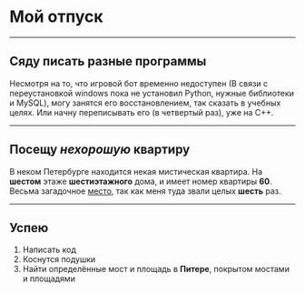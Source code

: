 # Мой отпуск

---
## Сяду писать **разные программы**

Несмотря на то, что игровой бот временно недоступен (В связи с переустановкой windows пока не установил Python, нужные библиотеки и MySQL), могу занятся его восстановлением, так сказать в учебных целях. Или начну переписывать его (в четвертый раз), уже на C++.

---
## Посещу **_нехорошую_ квартиру**

В неком Петербурге находится некая мистическая квартира. На **шестом** этаже **шестиэтажного** дома, и имеет номер квартиры **60**. Весьма загадочное [место](https://yandex.ru/maps/-/CCUJZIcN1A), так как меня туда звали целых **шесть** раз. 

---
## Успею 
1. Написать код
2. Коснутся подушки
3. Найти определённые мост и площадь в **__Питере__**, покрытом мостами и площадями